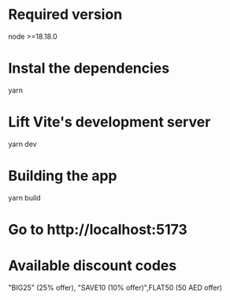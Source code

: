 
# Required version
node  >=18.18.0

# Instal the dependencies
yarn

# Lift Vite's development server
yarn dev


# Building the app
yarn build

# Go to http://localhost:5173

# Available discount codes
"BIG25" (25% offer), "SAVE10 (10% offer)",FLAT50 (50 AED offer)
```

